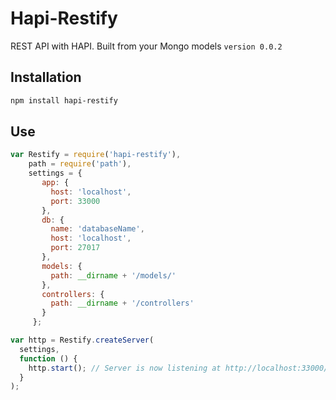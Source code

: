 Hapi-Restify
=================

REST API with HAPI. Built from your Mongo models `version 0.0.2`

## Installation
```bash
npm install hapi-restify
```

## Use
```js
var Restify = require('hapi-restify'),
    path = require('path'),
    settings = {
       app: {
         host: 'localhost',
         port: 33000
       },
       db: {
         name: 'databaseName',
         host: 'localhost',
         port: 27017
       },
       models: {
         path: __dirname + '/models/'
       },
       controllers: {
         path: __dirname + '/controllers'
       }
     };

var http = Restify.createServer(
  settings,
  function () {
    http.start(); // Server is now listening at http://localhost:33000/
  }
);

```